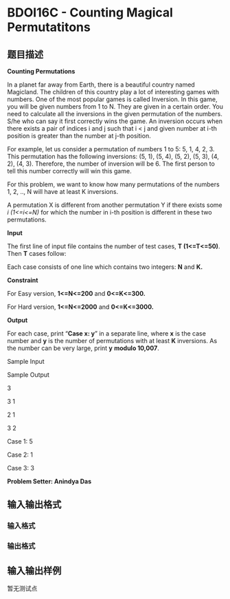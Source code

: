 # BDOI16C - Counting Magical Permutatitons

## 题目描述

**Counting Permutations**

In a planet far away from Earth, there is a beautiful country named Magicland. The children of this country play a lot of interesting games with numbers. One of the most popular games is called Inversion. In this game, you will be given numbers from 1 to N. They are given in a certain order. You need to calculate all the inversions in the given permutation of the numbers. S/he who can say it first correctly wins the game. An inversion occurs when there exists a pair of indices i and j such that i < j and given number at i-th position is greater than the number at j-th position.

For example, let us consider a permutation of numbers 1 to 5: 5, 1, 4, 2, 3. This permutation has the following inversions: (5, 1), (5, 4), (5, 2), (5, 3), (4, 2), (4, 3). Therefore, the number of inversion will be 6. The first person to tell this number correctly will win this game.

For this problem, we want to know how many permutations of the numbers 1, 2, .., N will have at least K inversions.

A permutation X is different from another permutation Y if there exists some _i (1<=i<=N)_ for which the number in i-th position is different in these two permutations.

**Input**

The first line of input file contains the number of test cases, **T (1<=T<=50)**. Then **T** cases follow:

Each case consists of one line which contains two integers: **N** and **K.**

**Constraint**

For Easy version, **1<=N<=200** and **0<=K<=300.**

For Hard version, **1<=N<=2000** and **0<=K<=3000.**

**Output**

For each case, print “**Case x: y**” in a separate line, where **x** is the case number and **y** is the number of permutations with at least **K** inversions. As the number can be very large, print **y** **modulo 10,007**.

Sample Input

Sample Output

3

3 1

2 1

3 2

Case 1: 5

Case 2: 1

Case 3: 3

**Problem Setter: Anindya Das**

## 输入输出格式

### 输入格式

### 输出格式

## 输入输出样例

暂无测试点

